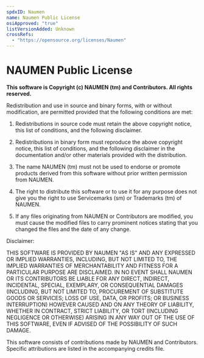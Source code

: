 ```yaml
---
spdxID: Naumen
name: Naumen Public License
osiApproved: "true"
listVersionAdded: Unknown
crossRefs: 
  - "https://opensource.org/licenses/Naumen"
---
```


# NAUMEN Public License

**This software is Copyright (c) NAUMEN (tm) and Contributors. All rights reserved.**

Redistribution and use in source and binary forms, with or without modification, are permitted provided that the following conditions are met:

1. Redistributions in source code must retain the above copyright notice, this list of conditions, and the following disclaimer.

2. Redistributions in binary form must reproduce the above copyright notice, this list of conditions, and the following disclaimer in the documentation and/or other materials provided with the distribution.

3. The name NAUMEN (tm) must not be used to endorse or promote products derived from this software without prior written permission from NAUMEN.

4. The right to distribute this software or to use it for any purpose does not give you the right to use Servicemarks (sm) or Trademarks (tm) of NAUMEN.

5. If any files originating from NAUMEN or Contributors are modified, you must cause the modified files to carry prominent notices stating that you changed the files and the date of any change.

Disclaimer:

THIS SOFTWARE IS PROVIDED BY NAUMEN "AS IS" AND ANY EXPRESSED OR IMPLIED WARRANTIES, INCLUDING, BUT NOT LIMITED TO, THE IMPLIED WARRANTIES OF MERCHANTABILITY AND FITNESS FOR A PARTICULAR PURPOSE ARE DISCLAIMED. IN NO EVENT SHALL NAUMEN OR ITS CONTRIBUTORS BE LIABLE FOR ANY DIRECT, INDIRECT, INCIDENTAL, SPECIAL, EXEMPLARY, OR CONSEQUENTIAL DAMAGES (INCLUDING, BUT NOT LIMITED TO, PROCUREMENT OF SUBSTITUTE GOODS OR SERVICES; LOSS OF USE, DATA, OR PROFITS; OR BUSINESS INTERRUPTION) HOWEVER CAUSED AND ON ANY THEORY OF LIABILITY, WHETHER IN CONTRACT, STRICT LIABILITY, OR TORT (INCLUDING NEGLIGENCE OR OTHERWISE) ARISING IN ANY WAY OUT OF THE USE OF THIS SOFTWARE, EVEN IF ADVISED OF THE POSSIBILITY OF SUCH DAMAGE.

This software consists of contributions made by NAUMEN and Contributors. Specific attributions are listed in the accompanying credits file.

